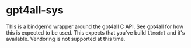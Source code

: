 # gpt4all-sys

This is a bindgen'd wrapper around the gpt4all C API. See gpt4all for how this is expected to be used. This expects 
that you've build `llmodel` and it's available. Vendoring is not supported at this time.